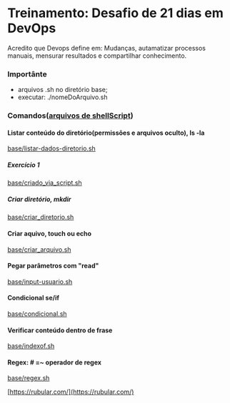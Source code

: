 # Treinamento: Desafio de 21 dias em DevOps 

Acredito que Devops define em: Mudanças, autamatizar processos manuais, mensurar resultados e compartilhar conhecimento.

### Importânte
* arquivos .sh no diretório base;
* executar: ./nomeDoArquivo.sh


### Comandos([arquivos de shellScript](base/))

#### Listar conteúdo do diretório(permissões e arquivos oculto), ls -la
[base/listar-dados-diretorio.sh](base/listar-dados-diretorio.sh)

##### Exercício 1 
[base/criado_via_script.sh](base/criado_via_script.sh)

##### Criar diretório, mkdir 
[base/criar_diretorio.sh](base/criar_diretorio.sh)

#### Criar aquivo, touch ou echo
[base/criar_arquivo.sh](base/criar_arquivo.sh)

#### Pegar parâmetros com "read"
[base/input-usuario.sh](base/input-usuario.sh)

#### Condicional se/if
[base/condicional.sh](base/condicional.sh)

#### Verificar conteúdo dentro de frase
[base/indexof.sh](base/indexof.sh)

#### Regex: # =~ operador de regex 
[base/regex.sh](base/regex.sh)

[https://rubular.com/](https://rubular.com/)



